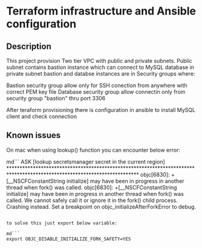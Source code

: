 # Terraform infrastructure and Ansible configuration

## Description
This project provision Two tier VPC with public and private subnets.
Public subnet contains bastion instance which can connect to MySQL database in private subnet
bastion and databse instances are in Security groups where:

Bastion security group allow only for SSH conection from anywhere with correct PEM key file
Database security group allow connectin only from security group "bastion" thru port 3306

After teraform provisioning there is configuration in ansible to install MySQL client and check connection

## Known issues
On mac when using lookup() function you can encounter below error:

md```
ASK [lookup secretsmanager secret in the current region] *************************************************************************************************************************
objc[6830]: +[__NSCFConstantString initialize] may have been in progress in another thread when fork() was called.
objc[6830]: +[__NSCFConstantString initialize] may have been in progress in another thread when fork() was called. We cannot safely call it or ignore it in the fork() child process. Crashing instead. Set a breakpoint on objc_initializeAfterForkError to debug.

```

to solve this just export below variable:

md```
export OBJC_DISABLE_INITIALIZE_FORK_SAFETY=YES
```